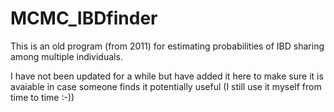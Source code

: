 # MCMC_IBDfinder
This is an old program (from 2011) for estimating probabilities of IBD sharing among multiple individuals. 

I have not been updated for a while but have added it here to make sure it is avaiable in case someone finds it potentially useful (I still use it myself from time to time :-))



